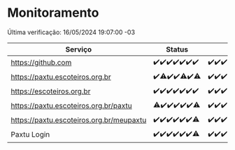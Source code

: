 # Monitoramento

Última verificação: 16/05/2024 19:07:00 -03

|Serviço|Status|Últimas 24h|
|---|---|---|
|https://github.com|<span title="2024-05-09: OK=24">✔️</span><span title="2024-05-10: OK=24">✔️</span><span title="2024-05-11: OK=24">✔️</span><span title="2024-05-12: OK=24">✔️</span><span title="2024-05-13: OK=24">✔️</span><span title="2024-05-14: OK=24">✔️</span><span title="2024-05-15: OK=22">✔️</span>|<span title="15/05/2024 19:07:00 -03 : 200">✔️</span><span title="15/05/2024 20:07:00 -03 : 200">✔️</span><span title="15/05/2024 21:31:00 -03 : 200">✔️</span><span title="15/05/2024 22:46:00 -03 : 200">✔️</span><span title="15/05/2024 23:21:00 -03 : 200">✔️</span><span title="16/05/2024 00:07:00 -03 : 200">✔️</span><span title="16/05/2024 01:07:00 -03 : 200">✔️</span><span title="16/05/2024 02:07:00 -03 : 200">✔️</span><span title="16/05/2024 03:07:00 -03 : 200">✔️</span><span title="16/05/2024 04:04:00 -03 : 200">✔️</span><span title="16/05/2024 05:07:00 -03 : 200">✔️</span><span title="16/05/2024 06:06:00 -03 : 200">✔️</span><span title="16/05/2024 07:07:00 -03 : 200">✔️</span><span title="16/05/2024 08:05:00 -03 : 200">✔️</span><span title="16/05/2024 09:12:00 -03 : 200">✔️</span><span title="16/05/2024 10:08:00 -03 : 200">✔️</span><span title="16/05/2024 11:07:00 -03 : 200">✔️</span><span title="16/05/2024 12:06:00 -03 : 200">✔️</span><span title="16/05/2024 13:07:00 -03 : 200">✔️</span><span title="16/05/2024 14:06:00 -03 : 200">✔️</span><span title="16/05/2024 15:08:00 -03 : 200">✔️</span><span title="16/05/2024 16:03:00 -03 : 200">✔️</span><span title="16/05/2024 17:06:00 -03 : 200">✔️</span><span title="16/05/2024 18:06:00 -03 : 200">✔️</span><span title="16/05/2024 19:07:00 -03 : 200">✔️</span>|
|https://paxtu.escoteiros.org.br|<span title="2024-05-09: OK=24">✔️</span><span title="2024-05-10: OK=23, Falhas=1">⚠️</span><span title="2024-05-11: OK=24">✔️</span><span title="2024-05-12: OK=24">✔️</span><span title="2024-05-13: OK=23, Falhas=1">⚠️</span><span title="2024-05-14: OK=24">✔️</span><span title="2024-05-15: OK=21, Falhas=1">⚠️</span>|<span title="15/05/2024 19:07:00 -03 : 200">✔️</span><span title="15/05/2024 20:07:00 -03 : 200">✔️</span><span title="15/05/2024 21:31:00 -03 : 200">✔️</span><span title="15/05/2024 22:46:00 -03 : 200">✔️</span><span title="15/05/2024 23:21:00 -03 : 200">✔️</span><span title="16/05/2024 00:07:00 -03 : 200">✔️</span><span title="16/05/2024 01:07:00 -03 : 200">✔️</span><span title="16/05/2024 02:07:00 -03 : 200">✔️</span><span title="16/05/2024 03:07:00 -03 : 200">✔️</span><span title="16/05/2024 04:04:00 -03 : 200">✔️</span><span title="16/05/2024 05:07:00 -03 : 200">✔️</span><span title="16/05/2024 06:06:00 -03 : 200">✔️</span><span title="16/05/2024 07:07:00 -03 : 200">✔️</span><span title="16/05/2024 08:05:00 -03 : 200">✔️</span><span title="16/05/2024 09:12:00 -03 : 200">✔️</span><span title="16/05/2024 10:08:00 -03 : 200">✔️</span><span title="16/05/2024 11:07:00 -03 : 200">✔️</span><span title="16/05/2024 12:06:00 -03 : 200">✔️</span><span title="16/05/2024 13:07:00 -03 : 200">✔️</span><span title="16/05/2024 14:06:00 -03 : 200">✔️</span><span title="16/05/2024 15:08:00 -03 : 200">✔️</span><span title="16/05/2024 16:03:00 -03 : 200">✔️</span><span title="16/05/2024 17:06:00 -03 : 200">✔️</span><span title="16/05/2024 18:06:00 -03 : 200">✔️</span><span title="16/05/2024 19:07:00 -03 : 200">✔️</span>|
|https://escoteiros.org.br|<span title="2024-05-09: OK=24">✔️</span><span title="2024-05-10: OK=24">✔️</span><span title="2024-05-11: OK=24">✔️</span><span title="2024-05-12: OK=24">✔️</span><span title="2024-05-13: OK=24">✔️</span><span title="2024-05-14: OK=24">✔️</span><span title="2024-05-15: OK=22">✔️</span>|<span title="15/05/2024 19:07:00 -03 : 200">✔️</span><span title="15/05/2024 20:07:00 -03 : 200">✔️</span><span title="15/05/2024 21:31:00 -03 : 200">✔️</span><span title="15/05/2024 22:46:00 -03 : 200">✔️</span><span title="15/05/2024 23:21:00 -03 : 200">✔️</span><span title="16/05/2024 00:07:00 -03 : 200">✔️</span><span title="16/05/2024 01:07:00 -03 : 200">✔️</span><span title="16/05/2024 02:07:00 -03 : 200">✔️</span><span title="16/05/2024 03:07:00 -03 : 200">✔️</span><span title="16/05/2024 04:04:00 -03 : 200">✔️</span><span title="16/05/2024 05:07:00 -03 : 200">✔️</span><span title="16/05/2024 06:06:00 -03 : 200">✔️</span><span title="16/05/2024 07:07:00 -03 : 200">✔️</span><span title="16/05/2024 08:05:00 -03 : 200">✔️</span><span title="16/05/2024 09:12:00 -03 : 200">✔️</span><span title="16/05/2024 10:08:00 -03 : 200">✔️</span><span title="16/05/2024 11:07:00 -03 : 200">✔️</span><span title="16/05/2024 12:06:00 -03 : 200">✔️</span><span title="16/05/2024 13:07:00 -03 : 200">✔️</span><span title="16/05/2024 14:06:00 -03 : 200">✔️</span><span title="16/05/2024 15:08:00 -03 : 200">✔️</span><span title="16/05/2024 16:03:00 -03 : 200">✔️</span><span title="16/05/2024 17:06:00 -03 : 200">✔️</span><span title="16/05/2024 18:06:00 -03 : 200">✔️</span><span title="16/05/2024 19:07:00 -03 : 200">✔️</span>|
|https://paxtu.escoteiros.org.br/paxtu|<span title="2024-05-09: OK=23, Falhas=1">⚠️</span><span title="2024-05-10: OK=24">✔️</span><span title="2024-05-11: OK=24">✔️</span><span title="2024-05-12: OK=24">✔️</span><span title="2024-05-13: OK=24">✔️</span><span title="2024-05-14: OK=24">✔️</span><span title="2024-05-15: OK=21, Falhas=1">⚠️</span>|<span title="15/05/2024 19:07:00 -03 : 200">✔️</span><span title="15/05/2024 20:07:00 -03 : 200">✔️</span><span title="15/05/2024 21:31:00 -03 : 200">✔️</span><span title="15/05/2024 22:46:00 -03 : 200">✔️</span><span title="15/05/2024 23:21:00 -03 : 200">✔️</span><span title="16/05/2024 00:07:00 -03 : 200">✔️</span><span title="16/05/2024 01:07:00 -03 : 200">✔️</span><span title="16/05/2024 02:07:00 -03 : 200">✔️</span><span title="16/05/2024 03:07:00 -03 : 200">✔️</span><span title="16/05/2024 04:04:00 -03 : 200">✔️</span><span title="16/05/2024 05:07:00 -03 : 200">✔️</span><span title="16/05/2024 06:06:00 -03 : 200">✔️</span><span title="16/05/2024 07:07:00 -03 : 200">✔️</span><span title="16/05/2024 08:05:00 -03 : 0">❌</span><span title="16/05/2024 09:12:00 -03 : 200">✔️</span><span title="16/05/2024 10:08:00 -03 : 200">✔️</span><span title="16/05/2024 11:07:00 -03 : 200">✔️</span><span title="16/05/2024 12:06:00 -03 : 200">✔️</span><span title="16/05/2024 13:07:00 -03 : 200">✔️</span><span title="16/05/2024 14:06:00 -03 : 200">✔️</span><span title="16/05/2024 15:08:00 -03 : 200">✔️</span><span title="16/05/2024 16:03:00 -03 : 200">✔️</span><span title="16/05/2024 17:06:00 -03 : 200">✔️</span><span title="16/05/2024 18:07:00 -03 : 200">✔️</span><span title="16/05/2024 19:07:00 -03 : 200">✔️</span>|
|https://paxtu.escoteiros.org.br/meupaxtu|<span title="2024-05-09: OK=24">✔️</span><span title="2024-05-10: OK=24">✔️</span><span title="2024-05-11: OK=24">✔️</span><span title="2024-05-12: OK=24">✔️</span><span title="2024-05-13: OK=24">✔️</span><span title="2024-05-14: OK=24">✔️</span><span title="2024-05-15: OK=21, Falhas=1">⚠️</span>|<span title="15/05/2024 19:07:00 -03 : 200">✔️</span><span title="15/05/2024 20:07:00 -03 : 200">✔️</span><span title="15/05/2024 21:31:00 -03 : 200">✔️</span><span title="15/05/2024 22:46:00 -03 : 200">✔️</span><span title="15/05/2024 23:21:00 -03 : 200">✔️</span><span title="16/05/2024 00:07:00 -03 : 200">✔️</span><span title="16/05/2024 01:07:00 -03 : 200">✔️</span><span title="16/05/2024 02:07:00 -03 : 200">✔️</span><span title="16/05/2024 03:07:00 -03 : 200">✔️</span><span title="16/05/2024 04:04:00 -03 : 200">✔️</span><span title="16/05/2024 05:07:00 -03 : 200">✔️</span><span title="16/05/2024 06:06:00 -03 : 200">✔️</span><span title="16/05/2024 07:07:00 -03 : 200">✔️</span><span title="16/05/2024 08:05:00 -03 : 200">✔️</span><span title="16/05/2024 09:12:00 -03 : 200">✔️</span><span title="16/05/2024 10:08:00 -03 : 200">✔️</span><span title="16/05/2024 11:07:00 -03 : 200">✔️</span><span title="16/05/2024 12:06:00 -03 : 200">✔️</span><span title="16/05/2024 13:07:00 -03 : 200">✔️</span><span title="16/05/2024 14:06:00 -03 : 200">✔️</span><span title="16/05/2024 15:08:00 -03 : 200">✔️</span><span title="16/05/2024 16:03:00 -03 : 200">✔️</span><span title="16/05/2024 17:06:00 -03 : 200">✔️</span><span title="16/05/2024 18:07:00 -03 : 200">✔️</span><span title="16/05/2024 19:07:00 -03 : 200">✔️</span>|
|Paxtu Login|<span title="2024-05-09: OK=24">✔️</span><span title="2024-05-10: OK=24">✔️</span><span title="2024-05-11: OK=24">✔️</span><span title="2024-05-12: OK=24">✔️</span><span title="2024-05-13: OK=24">✔️</span><span title="2024-05-14: OK=24">✔️</span><span title="2024-05-15: OK=21, Falhas=1">⚠️</span>|<span title="15/05/2024 19:07:00 -03 : 200">✔️</span><span title="15/05/2024 20:07:00 -03 : 200">✔️</span><span title="15/05/2024 21:31:00 -03 : 200">✔️</span><span title="15/05/2024 22:46:00 -03 : 200">✔️</span><span title="15/05/2024 23:21:00 -03 : 200">✔️</span><span title="16/05/2024 00:07:00 -03 : 200">✔️</span><span title="16/05/2024 01:07:00 -03 : 200">✔️</span><span title="16/05/2024 02:07:00 -03 : 200">✔️</span><span title="16/05/2024 03:07:00 -03 : 200">✔️</span><span title="16/05/2024 04:04:00 -03 : 200">✔️</span><span title="16/05/2024 05:07:00 -03 : 200">✔️</span><span title="16/05/2024 06:06:00 -03 : 200">✔️</span><span title="16/05/2024 07:07:00 -03 : 200">✔️</span><span title="16/05/2024 08:05:00 -03 : 200">✔️</span><span title="16/05/2024 09:12:00 -03 : 200">✔️</span><span title="16/05/2024 10:08:00 -03 : 200">✔️</span><span title="16/05/2024 11:07:00 -03 : 200">✔️</span><span title="16/05/2024 12:06:00 -03 : 200">✔️</span><span title="16/05/2024 13:07:00 -03 : 200">✔️</span><span title="16/05/2024 14:06:00 -03 : 200">✔️</span><span title="16/05/2024 15:08:00 -03 : 200">✔️</span><span title="16/05/2024 16:03:00 -03 : 200">✔️</span><span title="16/05/2024 17:06:00 -03 : 200">✔️</span><span title="16/05/2024 18:07:00 -03 : 200">✔️</span><span title="16/05/2024 19:07:00 -03 : 200">✔️</span>|
